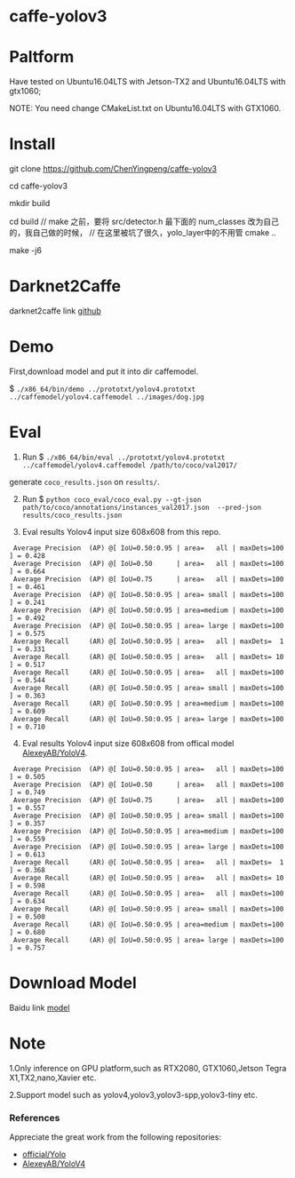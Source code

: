 # caffe-yolov3

# Paltform
Have tested on Ubuntu16.04LTS with Jetson-TX2 and Ubuntu16.04LTS with gtx1060;

NOTE: You need change CMakeList.txt on Ubuntu16.04LTS with GTX1060.

# Install
git clone https://github.com/ChenYingpeng/caffe-yolov3

cd caffe-yolov3

mkdir build

cd build
// make 之前，要将 src/detector.h 最下面的 num_classes 改为自己的，我自己做的时候，
// 在这里被坑了很久，yolo_layer中的不用管
cmake ..

make -j6

# Darknet2Caffe
darknet2caffe link [github](https://github.com/ChenYingpeng/darknet2caffe)


# Demo
First,download model and put it into dir caffemodel.

$ `./x86_64/bin/demo ../prototxt/yolov4.prototxt ../caffemodel/yolov4.caffemodel ../images/dog.jpg` 

# Eval
1. Run
$ `./x86_64/bin/eval ../prototxt/yolov4.prototxt ../caffemodel/yolov4.caffemodel /path/to/coco/val2017/`

generate `coco_results.json` on `results/`.

2. Run
$ `python coco_eval/coco_eval.py --gt-json path/to/coco/annotations/instances_val2017.json  --pred-json results/coco_results.json`

3. Eval results Yolov4 input size 608x608 from this repo.
```
 Average Precision  (AP) @[ IoU=0.50:0.95 | area=   all | maxDets=100 ] = 0.428
 Average Precision  (AP) @[ IoU=0.50      | area=   all | maxDets=100 ] = 0.664
 Average Precision  (AP) @[ IoU=0.75      | area=   all | maxDets=100 ] = 0.461
 Average Precision  (AP) @[ IoU=0.50:0.95 | area= small | maxDets=100 ] = 0.241
 Average Precision  (AP) @[ IoU=0.50:0.95 | area=medium | maxDets=100 ] = 0.492
 Average Precision  (AP) @[ IoU=0.50:0.95 | area= large | maxDets=100 ] = 0.575
 Average Recall     (AR) @[ IoU=0.50:0.95 | area=   all | maxDets=  1 ] = 0.331
 Average Recall     (AR) @[ IoU=0.50:0.95 | area=   all | maxDets= 10 ] = 0.517
 Average Recall     (AR) @[ IoU=0.50:0.95 | area=   all | maxDets=100 ] = 0.544
 Average Recall     (AR) @[ IoU=0.50:0.95 | area= small | maxDets=100 ] = 0.363
 Average Recall     (AR) @[ IoU=0.50:0.95 | area=medium | maxDets=100 ] = 0.609
 Average Recall     (AR) @[ IoU=0.50:0.95 | area= large | maxDets=100 ] = 0.710

```

4. Eval results Yolov4 input size 608x608 from offical model [AlexeyAB/YoloV4](https://github.com/AlexeyAB/darknet).
```
 Average Precision  (AP) @[ IoU=0.50:0.95 | area=   all | maxDets=100 ] = 0.505
 Average Precision  (AP) @[ IoU=0.50      | area=   all | maxDets=100 ] = 0.749
 Average Precision  (AP) @[ IoU=0.75      | area=   all | maxDets=100 ] = 0.557
 Average Precision  (AP) @[ IoU=0.50:0.95 | area= small | maxDets=100 ] = 0.357
 Average Precision  (AP) @[ IoU=0.50:0.95 | area=medium | maxDets=100 ] = 0.559
 Average Precision  (AP) @[ IoU=0.50:0.95 | area= large | maxDets=100 ] = 0.613
 Average Recall     (AR) @[ IoU=0.50:0.95 | area=   all | maxDets=  1 ] = 0.368
 Average Recall     (AR) @[ IoU=0.50:0.95 | area=   all | maxDets= 10 ] = 0.598
 Average Recall     (AR) @[ IoU=0.50:0.95 | area=   all | maxDets=100 ] = 0.634
 Average Recall     (AR) @[ IoU=0.50:0.95 | area= small | maxDets=100 ] = 0.500
 Average Recall     (AR) @[ IoU=0.50:0.95 | area=medium | maxDets=100 ] = 0.680
 Average Recall     (AR) @[ IoU=0.50:0.95 | area= large | maxDets=100 ] = 0.757

```

# Download Model

Baidu link [model](https://pan.baidu.com/s/1yiCrnmsOm0hbweJBiiUScQ)


# Note

1.Only inference on GPU platform,such as RTX2080, GTX1060,Jetson Tegra X1,TX2,nano,Xavier etc.

2.Support model such as yolov4,yolov3,yolov3-spp,yolov3-tiny etc.


### References
Appreciate the great work from the following repositories:
- [official/Yolo](https://pjreddie.com/darknet/yolo/)
- [AlexeyAB/YoloV4](https://github.com/AlexeyAB/darknet)
